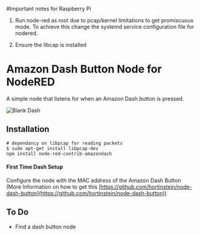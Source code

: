 #Important notes for Raspberry Pi

1) Run node-red as root due to pcap/kernel limitations to get promiscuous mode. To achieve this change the systemd service configuration file for nodered.

2) Ensure the libcap is installed

# Amazon Dash Button Node for NodeRED

A simple node that listens for when an Amazon Dash button is pressed.

![Blank Dash](http://i.imgur.com/PP0CJ3s.png?1)

## Installation

    # dependancy on libpcap for reading packets
    $ sudo apt-get install libpcap-dev
    npm install node-red-contrib-amazondash

#### First Time Dash Setup 

Configure the node with the MAC address of the Amazon Dash Button (More Information on how to get this [https://github.com/hortinstein/node-dash-button](https://github.com/hortinstein/node-dash-button))

## To Do

 - Find a dash button node
